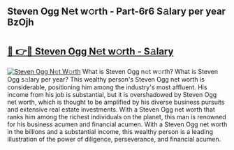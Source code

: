 ## Steven Ogg N𝚎t w𝚘rth - Part-6r6 S𝚊lary per year BzOjh

# <h2><a href="http://gc02kf.nevu.top/?p=Steven+Ogg">🔗 👉🔴 Steven Ogg N𝚎t w𝚘rth - S𝚊lary</a></h2>

[![Steven Ogg N𝚎t W𝚘rth](https://i.imgur.com/Oavwk0R.jpeg)](http://gc02kf.nevu.top/?p=Steven+Ogg)
What is Steven Ogg n𝚎t w𝚘rth? What is Steven Ogg s𝚊lary per year?
This wealthy person's Steven Ogg net worth is considerable, positioning him among the industry's most affluent. His income from his job is substantial, but it is overshadowed by Steven Ogg net worth, which is thought to be amplified by his diverse business pursuits and extensive real estate investments. With a Steven Ogg net worth that ranks him among the richest individuals on the planet, this man is renowned for his business acumen and financial acumen. With a Steven Ogg net worth in the billions and a substantial income, this wealthy person is a leading illustration of the power of diligence, perseverance, and financial acumen.
